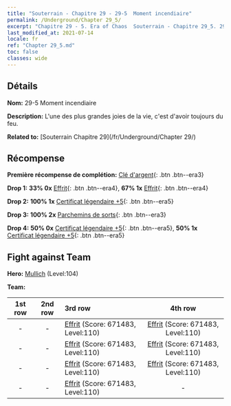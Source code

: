 ```yaml
---
title: "Souterrain - Chapitre 29 - 29-5  Moment incendiaire"
permalink: /Underground/Chapter 29_5/
excerpt: "Chapitre 29 - 5. Era of Chaos  Souterrain - Chapitre 29_5. 29-5  Moment incendiaire"
last_modified_at: 2021-07-14
locale: fr
ref: "Chapter 29_5.md"
toc: false
classes: wide
---
```


## Détails

 **Nom:** 29-5  Moment incendiaire

 **Description:**       L'une des plus grandes joies de la vie, c'est d'avoir toujours du feu.

 **Related to:** [Souterrain Chapitre 29](/fr/Underground/Chapter 29/)

## Récompense

 **Première récompense de complétion:** [Clé d'argent](/ItemsFR/con_693/){: .btn .btn--era3}

 **Drop 1:** **33% 0x** [Effrit](/ItemsFR/unt_231/){: .btn .btn--era4}, **67% 1x** [Effrit](/ItemsFR/unt_231/){: .btn .btn--era4}

 **Drop 2:** **100% 1x** [Certificat légendaire +5](/ItemsFR/mat_102/){: .btn .btn--era5}

 **Drop 3:** **100% 2x** [Parchemins de sorts](/ItemsFR/con_694/){: .btn .btn--era3}

 **Drop 4:** **50% 0x** [Certificat légendaire +5](/ItemsFR/mat_102/){: .btn .btn--era5}, **50% 1x** [Certificat légendaire +5](/ItemsFR/mat_102/){: .btn .btn--era5}


## Fight against Team
 **Hero:** [Mullich](/fr/heroes/Mullich/) (Level:104)

 **Team:**


  | 1st row | 2nd row | 3rd row | 4th row |
  |:----:|:----:|:----|:----:|
  | - | - | [Effrit](/fr/units/Efreeti/) (Score: 671483, Level:110)  | [Effrit](/fr/units/Efreeti/) (Score: 671483, Level:110)  |
  | - | - | [Effrit](/fr/units/Efreeti/) (Score: 671483, Level:110)  | [Effrit](/fr/units/Efreeti/) (Score: 671483, Level:110)  |
  | - | - | [Effrit](/fr/units/Efreeti/) (Score: 671483, Level:110)  | [Effrit](/fr/units/Efreeti/) (Score: 671483, Level:110)  |
  | - | - | [Effrit](/fr/units/Efreeti/) (Score: 671483, Level:110)  | - |


